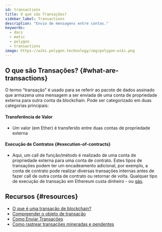 ```yaml
---
id: transactions
title: O que são Transações?
sidebar_label: Transactions
description: "Envio de mensagens entre contas."
keywords:
  - docs
  - matic
  - polygon
  - transactions
image: https://wiki.polygon.technology/img/polygon-wiki.png
---
```


## O que são Transações? {#what-are-transactions}

O termo “transação” é usado para se referir ao pacote de dados assinado que armazena uma mensagem a ser enviada de uma conta de propriedade externa para outra conta da blockchain. Pode ser categorizado em duas categorias principais:

#### **Transferência de Valor**

- Um valor (em Ether) é transferido entre duas contas de propriedade externa

#### Execução de Contratos {#execution-of-contracts}

- Aqui, um call de função/método é realizado de uma conta de propriedade externa para uma conta de contrato. Estes tipos de transações podem ter um encadeamento adicional, por exemplo, a conta de contrato pode realizar diversas transações internas antes de fazer call de outra conta de contrato ou retornar de volta.
Qualquer tipo de execução de transação em Ethereum custa dinheiro - ou [gás](/docs/home/blockchain-basics/gas).

## Recursos {#resources}

- [O que é uma transação de blockchain?](https://coincentral.com/what-is-a-blockchain-transaction-anyway/)
- [Compreender o objeto de transação](https://docs.alchemy.com/docs/understanding-the-transaction-object-on-ethereum)
- [Como Enviar Transações](https://docs.alchemy.com/docs/how-to-send-transactions-on-ethereum)
- [Como rastrear transações mineradas e pendentes](https://docs.alchemy.com/docs/how-to-track-mined-and-pending-ethereum-transactions)
